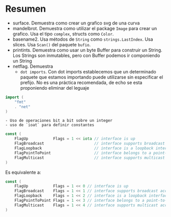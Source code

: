 # Resumen

- surface. Demuestra como crear un grafico svg de una curva
- mandelbrot. Demuestra como utilizar el package `Image` para crear un grafico. Usa el tipo `complex`, structs como `Color`.
- basename2. Usa métodos de `String` como `strings.LastIndex`. Usa slices. Usa `Scan()` del paquete `bufio`.
- printints. Demuestra como usar un byte Buffer para construir un String. Los Strings son inmutables, pero con Buffer podemos ir componiendo un String
- netflag. Demuestra
    - `dot imports`. Con dot imports establecemos que un determinado paquete que estamos importando puede utilizarse sin especificar el prefijo. No es una práctica recomendada, de echo se esta proponiendo eliminar del leguaje

```go
import (
    "fmt"
    . "net"
)
```

    - Uso de operaciones bit a bit sobre un integer
    - uso de `ioat` para definir constantes

```go
const (
    FlagUp           Flags = 1 << iota // interface is up
    FlagBroadcast                      // interface supports broadcast access capability
    FlagLoopback                       // interface is a loopback interface
    FlagPointToPoint                   // interface belongs to a point-to-point link
    FlagMulticast                      // interface supports multicast access capability
)
``` 

Es equivalente a:

```go
const (
    FlagUp           Flags = 1 << 0 // interface is up
    FlagBroadcast    Flags = 1 << 1 // interface supports broadcast access capability
    FlagLoopback     Flags = 1 << 2 // interface is a loopback interface
    FlagPointToPoint Flags = 1 << 3 // interface belongs to a point-to-point link
    FlagMulticast    Flags = 1 << 4 // interface supports multicast access capability
)
```